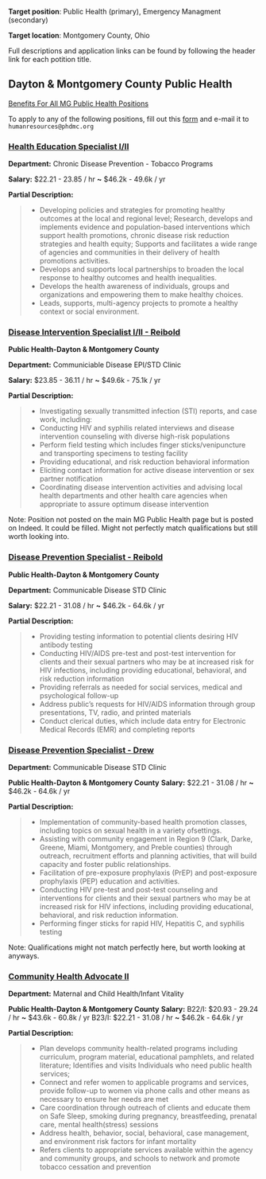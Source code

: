 **Target position**: Public Health (primary), Emergency Managment (secondary)

**Target location**: Montgomery County, Ohio

Full descriptions and application links can be found by following the header link for each potition title.

## Dayton & Montgomery County Public Health
[Benefits For All MG Public Health Positions](https://www.phdmc.org/program-documents/healthy-lifestyles/gumc/agency/employment/285-phdmc-benefit-summary/file)

To apply to any of the following positions, fill out this [form](https://www.phdmc.org/program-documents/healthy-lifestyles/gumc/agency/employment/13-phdmc-employment-application-packet/file) and e-mail it to `humanresources@phdmc.org`

### [Health Education Specialist I/II](https://www.phdmc.org/employment-postings/2548-health-education-specialist-i-ii-1/file)

**Department:** Chronic Disease Prevention - Tobacco Programs

**Salary:** \$22.21 - 23.85 / hr **~** $46.2k - 49.6k / yr

**Partial Description:**
> * Developing policies and strategies for promoting healthy outcomes at the local and regional level; Research, develops and implements evidence and population-based interventions which support health promotions, chronic disease risk reduction strategies and health equity; Supports and facilitates a wide range of agencies and communities in their delivery of health promotions activities. 
> * Develops and supports local partnerships to broaden the local response to healthy outcomes and health inequalities.
> * Develops the health awareness of individuals, groups and organizations and empowering them to make healthy choices.
> * Leads, supports, multi-agency projects to promote a healthy context or social environment.


### [Disease Intervention Specialist I/II - Reibold](Disease_Specialist.md)
**Public Health-Dayton & Montgomery County**

**Department:** Communiciable Disease EPI/STD Clinic

**Salary:** \$23.85 - 36.11 / hr **~** $49.6k - 75.1k / yr

**Partial Description:**
> * Investigating sexually transmitted infection (STI) reports, and case work, including:
> * Conducting HIV and syphilis related interviews and disease intervention counseling with diverse high-risk populations
> * Perform field testing which includes finger sticks/venipuncture and transporting specimens to testing facility
> * Providing educational, and risk reduction behavioral information
> * Eliciting contact information for active disease intervention or sex partner notification
> * Coordinating disease intervention activities and advising local health departments and other health care agencies when appropriate to assure optimum disease intervention

Note: Position not posted on the main MG Public Health page but is posted on Indeed. It could be filled. Might not perfectly match qualifications but still worth looking into. 

### [Disease Prevention Specialist - Reibold](https://www.phdmc.org/employment-postings/2511-disease-prevention-specialist-reibold/file)
**Public Health-Dayton & Montgomery County**

**Department:** Communicable Disease STD Clinic

**Salary:** \$22.21 - 31.08 / hr **~** $46.2k - 64.6k / yr

**Partial Description:**
> * Providing testing information to potential clients desiring HIV antibody testing
> * Conducting HIV/AIDS pre-test and post-test intervention for clients and their sexual partners who may be at increased
risk for HIV infections, including providing educational, behavioral, and risk reduction information
> * Providing referrals as needed for social services, medical and psychological follow-up
> * Address public’s requests for HIV/AIDS information through group presentations, TV, radio, and printed materials
> * Conduct clerical duties, which include data entry for Electronic Medical Records (EMR) and completing reports

### [Disease Prevention Specialist - Drew](https://www.phdmc.org/employment-postings/2506-disease-prevention-specialist/file)

**Department:** Communicable Disease STD Clinic

**Public Health-Dayton & Montgomery County**
**Salary:** \$22.21 - 31.08 / hr **~** $46.2k - 64.6k / yr

**Partial Description:**
> * Implementation of community-based health promotion classes, including topics on sexual health in a variety ofsettings. 
> * Assisting with community engagement in Region 9 (Clark, Darke, Greene, Miami, Montgomery, and Preble counties) through outreach, recruitment efforts and planning activities, that will build capacity and foster public relationships.
> * Facilitation of pre-exposure prophylaxis (PrEP) and post-exposure prophylaxis (PEP) education and activities.
> * Conducting HIV pre-test and post-test counseling and interventions for clients and their sexual partners who may be at increased risk for HIV infections, including providing educational, behavioral, and risk reduction information. 
> * Performing finger sticks for rapid HIV, Hepatitis C, and syphilis testing

Note: Qualifications might not match perfectly here, but worth looking at anyways.

### [Community Health Advocate II](https://www.phdmc.org/employment-postings/2470-maternal-and-child-health-infant-vitality/file)

**Department:** Maternal and Child Health/Infant Vitality

**Public Health-Dayton & Montgomery County**
**Salary:** 
B22/I: \$20.93 - 29.24 / hr **~** \$43.6k - 60.8k / yr
B23/I: \$22.21 - 31.08 / hr **~** \$46.2k - 64.6k / yr

**Partial Description:**
> * Plan develops community health-related programs including curriculum, program material, educational pamphlets, and related literature; Identifies and visits Individuals who need public health services;
> * Connect and refer women to applicable programs and services, provide follow-up to women via phone calls and other means as necessary to ensure her needs are met
> * Care coordination through outreach of clients and educate them on Safe Sleep, smoking during pregnancy, breastfeeding, prenatal care, mental health(stress) sessions
> * Address health, behavior, social, behavioral, case management, and environment risk factors for infant mortality
> * Refers clients to appropriate services available within the agency and community groups, and schools to network and promote tobacco cessation and prevention



